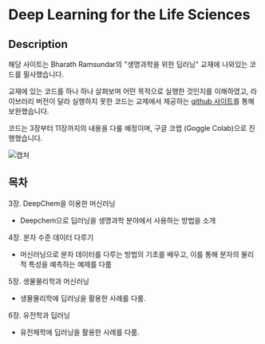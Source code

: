 # Deep Learning for the Life Sciences

## Description
해당 사이트는 Bharath Ramsundar의 "생명과학을 위한 딥러닝" 교재에 나와있는 코드를 필사했습니다. 

교재에 있는 코드를 하나 하나 살펴보며 어떤 목적으로 실행한 것인지를 이해하였고, 라이브러리 버전이 달라 실행하지 못한 코드는 교제에서 제공하는 [github 사이트](https://github.com/deepchem/DeepLearningLifeSciences)를 통해 보완했습니다.

코드는 3장부터 11장까지의 내용을 다룰 예정이며, 구글 코랩 (Goggle Colab)으로 진행했습니다.

![캡처](http://acornpub.co.kr/tb/detail/book/ei/kd/1629741384DsxCj2eR.jpg)

## 목차
3장. DeepChem을 이용한 머신러닝
- Deepchem으로 딥러닝을 생명과학 분야에서 사용하는 방법을 소개

4장. 분자 수준 데이터 다루기
- 머신러닝으로 분자 데이터를 다루는 방법의 기초를 배우고, 이를 통해 분자의 물리적 특성을 예측하는 예제를 다룸

5장. 생물물리학과 머신러닝
- 생물물리학에 딥러닝을 활용한 사례를 다룸.

6장. 유전학과 딥러닝
- 유전체학에 딥러닝을 활용한 사례를 다룸.
